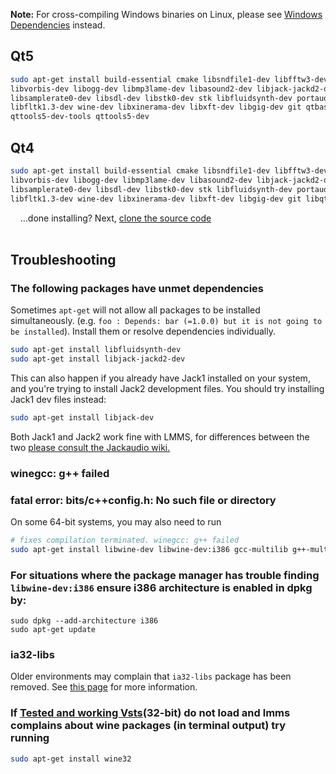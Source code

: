 **Note:** For cross-compiling Windows binaries on Linux, please see [Windows Dependencies](dependencies-windows) instead.

## Qt5
```bash
sudo apt-get install build-essential cmake libsndfile1-dev libfftw3-dev \
libvorbis-dev libogg-dev libmp3lame-dev libasound2-dev libjack-jackd2-dev \
libsamplerate0-dev libsdl-dev libstk0-dev stk libfluidsynth-dev portaudio19-dev \
libfltk1.3-dev wine-dev libxinerama-dev libxft-dev libgig-dev git qtbase5-dev \
qttools5-dev-tools qttools5-dev
```

## Qt4
```bash
sudo apt-get install build-essential cmake libsndfile1-dev libfftw3-dev \
libvorbis-dev libogg-dev libmp3lame-dev libasound2-dev libjack-jackd2-dev \
libsamplerate0-dev libsdl-dev libstk0-dev stk libfluidsynth-dev portaudio19-dev \
libfltk1.3-dev wine-dev libxinerama-dev libxft-dev libgig-dev git libqt4-dev 
```

&nbsp;&nbsp;&nbsp;&nbsp;...done installing?  Next, [clone the source code](Compiling#clone-source-code)
<br><!-- End Section--><br>

## Troubleshooting

### The following packages have unmet dependencies
Sometimes `apt-get` will not allow all packages to be installed simultaneously. (e.g. `foo : Depends: bar (=1.0.0) but it is not going to be installed`).  Install them or resolve dependencies individually.
```bash
sudo apt-get install libfluidsynth-dev
sudo apt-get install libjack-jackd2-dev
```

This can also happen if you already have Jack1 installed on your system, and you're trying to install Jack2 development files. You should try installing Jack1 dev files instead:
```bash
sudo apt-get install libjack-dev
```

Both Jack1 and Jack2 work fine with LMMS, for differences between the two [please consult the Jackaudio wiki.](https://github.com/jackaudio/jackaudio.github.com/wiki/Q_difference_jack1_jack2)

### winegcc: g++ failed
### fatal error: bits/c++config.h: No such file or directory
On some 64-bit systems, you may also need to run
```bash
# fixes compilation terminated. winegcc: g++ failed
sudo apt-get install libwine-dev libwine-dev:i386 gcc-multilib g++-multilib
```
### For situations where the package manager has trouble finding `libwine-dev:i386` ensure i386 architecture is enabled in dpkg by:
```
sudo dpkg --add-architecture i386
sudo apt-get update
```
### ia32-libs
Older environments may complain that `ia32-libs` package has been removed.  See [this page](http://askubuntu.com/a/107249/412004) for more information.
### If [Tested and working Vsts](https://lmms.io/documentation/Tested_VSTs)(32-bit) do not load and lmms complains about wine packages (in terminal output) try running
```bash
sudo apt-get install wine32
```